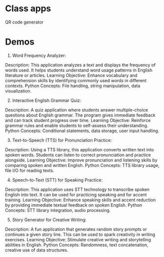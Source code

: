 # Class apps

QR code generator

# Demos

1. Word Frequency Analyzer:

Description: This application analyzes a text and displays the frequency of words used. It helps students understand word usage patterns in English literature or articles.
Learning Objective: Enhance vocabulary and comprehension skills by identifying commonly used words in different contexts.
Python Concepts: File handling, string manipulation, data visualization.

2. Interactive English Grammar Quiz:

Description: A quiz application where students answer multiple-choice questions about English grammar. The program gives immediate feedback and can track student progress over time.
Learning Objective: Reinforce grammar rules and enable students to self-assess their understanding.
Python Concepts: Conditional statements, data storage, user input handling.

3. Text-to-Speech (TTS) for Pronunciation Practice:

Description: Using a TTS library, this application converts written text into spoken words. Students can listen to correct pronunciation and practice alongside.
Learning Objective: Improve pronunciation and listening skills by comparing spoken and written English.
Python Concepts: TTS library usage, file I/O for reading texts.

4. Speech-to-Text (STT) for Speaking Practice:

Description: This application uses STT technology to transcribe spoken English into text. It can be used for practicing speaking and for accent training.
Learning Objective: Enhance speaking skills and accent reduction by providing immediate textual feedback on spoken English.
Python Concepts: STT library integration, audio processing.

5. Story Generator for Creative Writing:

Description: A fun application that generates random story prompts or continues a given story line. This can be used to spark creativity in writing exercises.
Learning Objective: Stimulate creative writing and storytelling abilities in English.
Python Concepts: Randomness, text concatenation, creative use of data structures.
